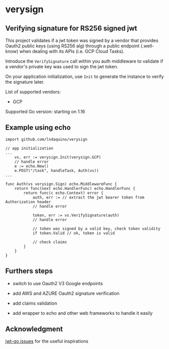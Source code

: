 # verysign

## Verifying signature for RS256 signed jwt

This project validates if a jwt token was signed by a vendor that provides Oauth2 public keys (using RS256 alg) through a public endpoint (.well-know) when dealing with its APIs (i.e. GCP Cloud Tasks).

Introduce the `VerifySignature` call within you auth middleware to validate if a vendor's private key was used to sign the jwt token.

On your application initialization, use `Init` to generate the instance to verify the signature later.

List of supported vendors:

* GCP

Supported Go version: starting on 1.16

## Example using echo

```
import github.com/lndaquino/verysign

// app initialization
...
    vs, err := verysign.Init(verysign.GCP)
    // handle error
    e := echo.New()
    e.POST("/task", handleTask, Auth(vs))
...

func Auth(vs verysign.Sign) echo.MiddlewareFunc {
	return func(next echo.HandlerFunc) echo.HandlerFunc {
		return func(c echo.Context) error {
			auth, err := // extract the jwt bearer token from Authorization header
			// handle error

			token, err := vs.VerifySignature(auth)
            // handle error

            // token was signed by a valid key, check token validity
            if token.Valid // ok, token is valid

            // check claims
        }
    }
}
```

## Furthers steps

* switch to use Oauth2 V3 Google endpoints

* add AWS and AZURE Oauth2 signature verification

* add claims validation

* add wrapper to echo and other web frameworks to handle it easily


## Acknowledgment

[jwt-go issues](https://github.com/dgrijalva/jwt-go/issues/438) for the useful inspirations